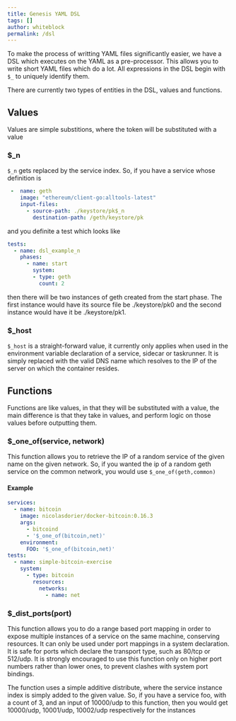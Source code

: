 ```yaml
---
title: Genesis YAML DSL
tags: []
author: whiteblock
permalink: /dsl
---
```


To make the process of writting YAML files significantly easier, we have a DSL which executes on the YAML as a pre-processor. This allows you to write short YAML files which do a lot. All expressions in the DSL begin with `$_` to uniquely identify them. 

There are currently two types of entities in the DSL, values and functions.

## Values
Values are simple substitions, where the token will be substituted with a value

### $\_n
`$_n` gets replaced by the service index. So, if you have a service whose definition is 
```yaml
 -  name: geth
    image: "ethereum/client-go:alltools-latest" 
    input-files: 
      - source-path: ./keystore/pk$_n
        destination-path: /geth/keystore/pk

```
and you definite a test which looks like
```yaml
tests: 
  - name: dsl_example_n 
    phases:
      - name: start
        system: 
        - type: geth
          count: 2
```
then there will be two instances of geth created from the start phase. The first instance would have its source file be ./keystore/pk0 and the second instance would have it be ./keystore/pk1.


### $\_host
`$_host` is a straight-forward value, it currently only applies when used in the environment variable declaration of a service, sidecar or taskrunner. It is simply replaced with the valid DNS name which resolves to the IP of the server on which the container resides.

## Functions
Functions are like values, in that they will be substituted with a value, the main difference is that they take in values, and perform logic on those values before outputting them. 

### $\_one\_of(service, network)
This function allows you to retrieve the IP of a random service of the given name on the given network. So, if you wanted the ip of a random geth service on the common network, you would use `$_one_of(geth,common)`

#### Example
```yaml
services:
  - name: bitcoin
    image: nicolasdorier/docker-bitcoin:0.16.3
    args:
      - bitcoind
      - '$_one_of(bitcoin,net)'
    environment:
      FOO: '$_one_of(bitcoin,net)'
tests:
  - name: simple-bitcoin-exercise
    system:
      - type: bitcoin
        resources:
          networks:
            - name: net
```

### $\_dist\_ports(port)
This function allows you to do a range based port mapping in order to expose multiple instances of a service on the same machine, conserving resources. It can only be used under port mappings in a system declaration. It is safe for ports which declare the transport type, such as 80/tcp or 512/udp. It is strongly encouraged to use this function only on higher port numbers rather than lower ones, to prevent clashes with system port bindings. 

The function uses a simple additive distribute, where the service instance index is simply added to the given value. So, if you have a service foo, with a count of 3, and an input of 10000/udp to this function, then you would get 10000/udp, 10001/udp, 10002/udp respectively for the instances